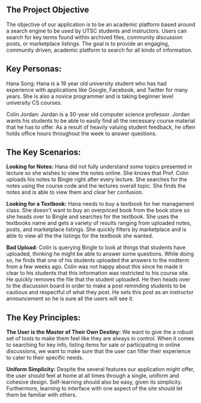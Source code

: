 ## The Project Objective

The objective of our application is to be an academic platform based around a search engine to be used by UTSC students and instructors. Users can search for key terms found within archived files, community discussion posts, or marketplace listings. The goal is to provide an engaging, community driven, academic platform to search for all kinds of information.

## Key Personas:

Hana Song: Hana is a 19 year old university student who has had experience with applications like Google, Facebook, and Twitter for many years. She is also a novice programmer and is taking beginner level university CS courses.

Colin Jordan: Jordan is a 30-year old computer science professor. Jordan wants his students to be able to easily find all the necessary course material that he has to offer. As a result of heavily valuing student feedback, he often holds office hours throughout the week to answer questions.

## The Key Scenarios:

**Looking for Notes:** Hana did not fully understand some topics presented in lecture so she wishes to view the notes online. She knows that Prof. Colin  uploads his notes to Bingle right after every lecture. She searches for the notes using the course code and the lectures overall topic. She finds the notes and is able to view them and clear her confusion.

**Looking for a Textbook:** Hana needs to buy a textbook for her management class. She doesn't want to buy an overpriced book from the book store so she heads over to Bingle and searches for the textbook. She uses the textbooks name and gets a variety of results ranging from uploaded notes, posts, and marketplace listings. She quickly filters by marketplace and is able to view all the the listings for the textbook she wanted.

**Bad Upload:** Colin is querying Bingle to look at things that students have uploaded, thinking he might be able to answer some questions. While doing so, he finds that one of his students uploaded the answers to the midterm from a few weeks ago. Colin was not happy about this since he made it clear to his students that this information was restricted to his course site. He quickly removes the file that the student uploaded. He then heads over to the discussion board in order to make a post reminding students to be cautious and respectful of what they post. He sets this post as an instructor announcement so he is sure all the users will see it.

## The Key Principles:

**The User is the Master of Their Own Destiny:** We want to give the a robust set of tools to make them feel like they are always in control. When it comes to searching for key info, listing items for sale or participating in online discussions, we want to make sure that the user can filter their experience to cater to their specific needs.

**Uniform Simplicity:** Despite the several features our application might offer, the user should feel at home at all times through a single, uniform and cohesive design. Self-learning should also be easy, given its simplicity. Furthermore, learning to interface with one aspect of the site should let them be familiar with others.
